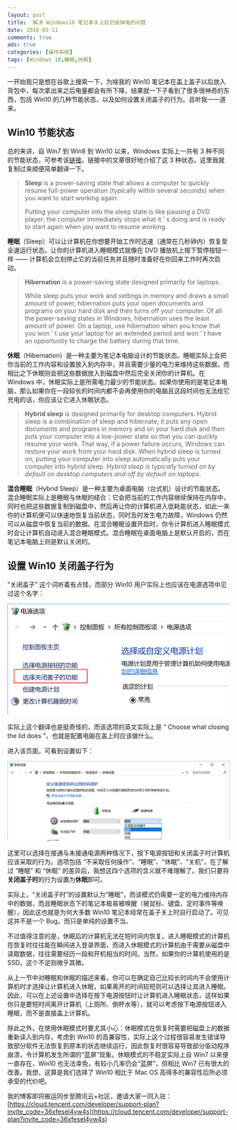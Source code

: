 ```yaml
---
layout: post
title:  解决 Windows10 笔记本关上后仍会掉电的问题
date: 2018-05-11
comments: true
ads: true
categories: [操作系统]
tags: [Windows 10,睡眠,休眠]
---
```


一开始我只是想在谷歌上搜索一下，为啥我的 Win10 笔记本在盖上盖子以后放入背包中，每次拿出来之后电量都会有所下降，结果就一下子看到了很多很神奇的东西，包括 Win10 的几种节能状态，以及如何设置关闭盖子的行为。且听我一一道来。

<!-- more -->

## Win10 节能状态

总的来讲，自 Win7 到 Win8 到 Win10 以来，Windows 实际上一共有 3 种不同的节能状态，可参考该[链接](http://www.thewindowsclub.com/difference-between-sleep-hybrid-sleep-and-hibernation-in-windows-7)。链接中的文章很好地介绍了这 3 种状态，这里我就复制过来顺便简单翻译一下。

> **Sleep** is a power-saving state that allows a computer to quickly resume full-power operation (typically within several seconds) when you want to start working again.
>
> Putting your computer into the sleep state is like pausing a DVD player; the computer immediately stops what it ’ s doing and is ready to start again when you want to resume working.

**睡眠**（Sleep）可以让计算机在你想要开始工作时迅速（通常在几秒钟内）恢复至全速运行状态。让你的计算机进入睡眠模式就像在 DVD 播放机上按下暂停按钮一样 —— 计算机会立刻停止它的当前任务并且随时准备好在你回来工作时再次启动。

> **Hibernation** is a power-saving state designed primarily for laptops.
>
> While sleep puts your work and settings in memory and draws a small amount of power, hibernation puts your open documents and programs on your hard disk and then turns off your computer. Of all the power-saving states in Windows, hibernation uses the least amount of power. On a laptop, use hibernation when you know that you won ’ t use your laptop for an extended period and won ’ t have an opportunity to charge the battery during that time.

**休眠**（Hibernation）是一种主要为笔记本电脑设计的节能状态。睡眠实际上会把你当前的工作内容和设置放入到内存中，并且需要少量的电力来维持这些数据，而相比之下休眠则会把这些数据放入到磁盘中然后完全关闭你的计算机。在 Windows 中，休眠实际上是所需电力最少的节能状态。如果你使用的是笔记本电脑，那么如果你在一段较长的时间内都不会再使用你的电脑且这段时间也无法给它充电的话，你应该让它进入休眠状态。

> **Hybrid sleep** is designed primarily for desktop computers. Hybrid sleep is a combination of sleep and hibernate; it puts any open documents and programs in memory and on your hard disk and then puts your computer into a low-power state so that you can quickly resume your work. That way, if a power failure occurs, Windows can restore your work from your hard disk. When hybrid sleep is turned on, putting your computer into sleep automatically puts your computer into hybrid sleep. *Hybrid sleep is typically turned on by default on desktop computers and off by default on laptops*.

**混合睡眠**（Hybrid Sleep）是一种主要为桌面电脑（台式机）设计的节能状态。混合睡眠实际上是睡眠与休眠的结合：它会把当前的工作内容继续保持在内存中，同时也把这些数据复制到磁盘中，然后再让你的计算机进入低耗能状态，如此一来你的计算机便可以快速地恢复当前状态，同时及时发生电力故障，Windows 仍然可以从磁盘中恢复当前的数据。在混合睡眠设置开启时，你令计算机进入睡眠模式时会让计算机自动进入混合睡眠模式。混合睡眠在桌面电脑上是默认开启的，而在笔记本电脑上则是默认关闭的。

## 设置 Win10 关闭盖子行为

“关闭盖子” 这个词听着有点怪，而部分 Win10 用户实际上也应该在电源选项中见过这个名字：

![](/assets/images/2018-05-11-win10_sleep/win10@1.png)

实际上这个翻译也是挺奇怪的，而该选项的英文实际上是 “ Choose what closing the lid does ”，也就是配置电脑在盖上时应该做什么。

进入该页面，可看到设置如下：

![](/assets/images/2018-05-11-win10_sleep/win10@2.png)

这里可以选择在接通与未接通电源两种情况下，按下电源按钮和关闭盖子时计算机应该采取的行为。选项包括 “不采取任何操作”、“睡眠”、“休眠”、“关机”，在了解过 “睡眠” 和 “休眠” 的差异后，我想这四个选项的含义就不难理解了。我们只要将**关闭盖子时**的行为设置为**休眠**即可。

实际上，“关闭盖子时”的设置默认为“睡眠”，而该模式仍需要一定的电力维持内存中的数据，而且睡眠状态下的笔记本极易被唤醒（被鼠标、键盘、定时事件等唤醒），因此这也就是为何大多数 Win10 笔记本经常在盖子关上时自行启动了。可见这并不是一个 Bug，而只是单纯的设置不当。

不过值得注意的是，休眠后的计算机无法在短时间内恢复。进入睡眠模式的计算机在恢复时往往能在瞬间进入登录界面，而进入休眠模式的计算机由于需要从磁盘中读取数据，往往需要经历一段和开机相当的时间。当然，如果你的计算机使用的是 SSD，这个不足则微乎其微。

从上一节中对睡眠和休眠的描述来看，你可以在确定自己比较长时间内不会使用计算机时才选择让计算机进入休眠，如果离开的时间较短则可以选择让其进入睡眠。因此，可以在上述设置中选择在按下电源按钮时让计算机进入睡眠状态，这样如果你只是要短时间离开计算机（上厕所、倒杯水等），就可以考虑按下电源按钮进入睡眠，而不是直接盖上计算机。

除此之外，在使用休眠模式时要尤其小心：休眠模式在恢复时需要把磁盘上的数据重新读入到内存，考虑到 Win10 的高兼容性，实际上这个过程很容易发生错误导致部分软件无法恢复到原本的状态继续运行，因此恢复时很容易导致部分驱动程序崩溃，令计算机发生所谓的“蓝屏”现象。休眠模式的不稳定实际上自 Win7 以来便一直存在，Win10 也无法幸免，有较小几率仍会“蓝屏”，但相比 Win7 已有很大的改善。我想，这算是我们选择了 Win10 相比于 Mac OS 高得多的兼容性后所必须承受的代价吧。

我的博客即将搬运同步至腾讯云+社区，邀请大家一同入驻：[https://cloud.tencent.com/developer/support-plan?invite_code=36xfesel4yw4s](https://cloud.tencent.com/developer/support-plan?invite_code=36xfesel4yw4s)
